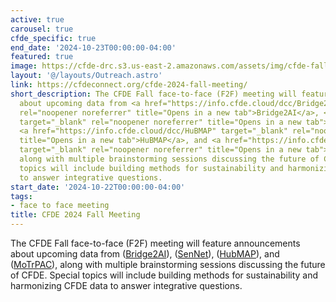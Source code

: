 ```yaml
---
active: true
carousel: true
cfde_specific: true
end_date: '2024-10-23T00:00:00-04:00'
featured: true
image: https://cfde-drc.s3.us-east-2.amazonaws.com/assets/img/cfde-fall-2024.png
layout: '@/layouts/Outreach.astro'
link: https://cfdeconnect.org/cfde-2024-fall-meeting/
short_description: The CFDE Fall face-to-face (F2F) meeting will feature announcements
  about upcoming data from <a href="https://info.cfde.cloud/dcc/Bridge2AI" target="_blank"
  rel="noopener noreferrer" title="Opens in a new tab">Bridge2AI</a>, <a href="https://info.cfde.cloud/dcc/SenNet"
  target="_blank" rel="noopener noreferrer" title="Opens in a new tab">SenNet</a>,
  <a href="https://info.cfde.cloud/dcc/HuBMAP" target="_blank" rel="noopener noreferrer"
  title="Opens in a new tab">HuBMAP</a>, and <a href="https://info.cfde.cloud/dcc/MoTrPAC"
  target="_blank" rel="noopener noreferrer" title="Opens in a new tab">MoTrPAC</a>,
  along with multiple brainstorming sessions discussing the future of CFDE. Special
  topics will include building methods for sustainability and harmonizing CFDE data
  to answer integrative questions.
start_date: '2024-10-22T00:00:00-04:00'
tags: 
- face to face meeting
title: CFDE 2024 Fall Meeting
---
```

The CFDE Fall face-to-face (F2F) meeting will feature announcements about upcoming data from ([Bridge2AI](https://info.cfde.cloud/dcc/Bridge2AI)), ([SenNet](https://info.cfde.cloud/dcc/SenNet)), ([HubMAP](https://info.cfde.cloud/dcc/HuBMAP)), and ([MoTrPAC](https://info.cfde.cloud/dcc/MoTrPAC)), along with multiple brainstorming sessions discussing the future of CFDE. Special topics will include building methods for sustainability and harmonizing CFDE data to answer integrative questions.